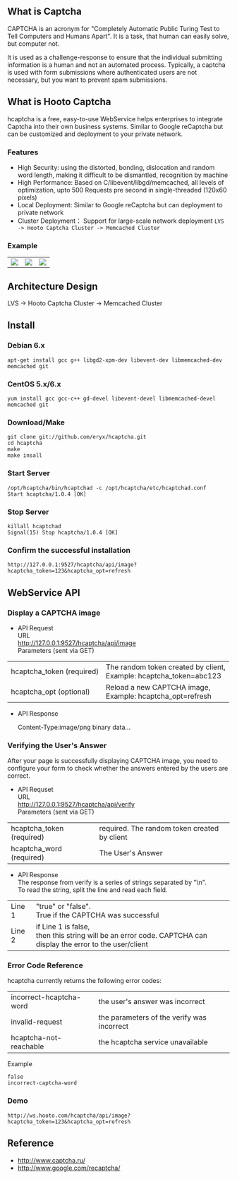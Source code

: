 ## What is Captcha

CAPTCHA is an acronym for 
"Completely Automatic Public Turing Test to Tell Computers and Humans Apart".
It is a task, that human can easily solve, but computer not.

It is used as a challenge-response to ensure that the individual submitting 
information is a human and not an automated process. Typically, a captcha is 
used with form submissions where authenticated users are not necessary, 
but you want to prevent spam submissions.

## What is Hooto Captcha

hcaptcha is a free, easy-to-use WebService helps enterprises to integrate 
Captcha into their own business systems. Similar to Google reCaptcha but can 
be customized and deployment to your private network.

### Features
* High Security: using the distorted, bonding, dislocation and random word length, 
    making it difficult to be dismantled, recognition by machine
* High Performance: Based on C/libevent/libgd/memcached, all levels of optimization,
    upto 500 Requests pre second in single-threaded (120x60 pixels)
* Local Deployment: Similar to Google reCaptcha but can deployment to private network
* Cluster Deployment： Support for large-scale network deployment
    `LVS -> Hooto Captcha Cluster -> Memcached Cluster`

### Example
<table border="0">
  <tr>
    <td>
      <img src="/eryx/hcaptcha/raw/master/scripts/img/s1.png" />
    </td>
    <td>
      <img src="/eryx/hcaptcha/raw/master/scripts/img/s2.png" />
    </td>
    <td>
      <img src="/eryx/hcaptcha/raw/master/scripts/img/s3.png" />
    </td>
  </tr>
</table>

## Architecture Design

LVS -> Hooto Captcha Cluster -> Memcached Cluster

## Install

### Debian 6.x
    apt-get install gcc g++ libgd2-xpm-dev libevent-dev libmemcached-dev memcached git

### CentOS 5.x/6.x
    yum install gcc gcc-c++ gd-devel libevent-devel libmemcached-devel memcached git

### Download/Make
    git clone git://github.com/eryx/hcaptcha.git
    cd hcaptcha
    make
    make insall

### Start Server
    /opt/hcaptcha/bin/hcaptchad -c /opt/hcaptcha/etc/hcaptchad.conf
    Start hcaptcha/1.0.4 [OK]

### Stop Server
    killall hcaptchad
    Signal(15) Stop hcaptcha/1.0.4 [OK]

### Confirm the successful installation
    http://127.0.0.1:9527/hcaptcha/api/image?hcaptcha_token=123&hcaptcha_opt=refresh

## WebService API

### Display a CAPTCHA image    
    
* API Request  
URL  
    http://127.0.0.1:9527/hcaptcha/api/image  
Parameters (sent via GET)
<table>
    <tr>
        <td>hcaptcha_token (required)</td>
        <td>The random token created by client,  <br />
        Example: hcaptcha_token=abc123</td>
    </tr>
    <tr>
        <td>hcaptcha_opt (optional)</td>
        <td>Reload a new CAPTCHA image,  <br />
        Example: hcaptcha_opt=refresh</td>
    </tr>
</table>

* API Response

    Content-Type:image/png
    binary data...

### Verifying the User's Answer
    
After your page is successfully displaying CAPTCHA image, you need to configure
your form to check whether the answers entered by the users are correct.

* API Requset  
URL  
    http://127.0.0.1:9527/hcaptcha/api/verify  
Parameters (sent via GET)
<table>
    <tr>
        <td>hcaptcha_token (required)</td>
        <td>required. The random token created by client</td>
    </tr>
    <tr>
        <td>hcaptcha_word (required)</td>
        <td>The User's Answer</td>
    </tr>
</table>
    
* API Response  
The response from verify is a series of strings separated by "\n".  
To read the string, split the line and read each field.
<table>
    <tr>
        <td>Line 1</td>
        <td>"true" or "false".  <br />
        True if the CAPTCHA was successful</td>
    </tr>
    <tr>
        <td>Line 2</td>
        <td>if Line 1 is false,  <br />
        then this string will be an error code. CAPTCHA can display the error to the user/client  <br />
        </td>
    </tr>
</table>

### Error Code Reference
hcaptcha currently returns the following error codes:
<table>
    <tr>
        <td>incorrect-hcaptcha-word</td>
        <td>the user's answer was incorrect</td>
    </tr>
    <tr>
        <td>invalid-request</td>
        <td>the parameters of the verify was incorrect</td>
    </tr>
    <tr>
        <td>hcaptcha-not-reachable</td>
        <td>the hcaptcha service unavailable</td>
    </tr>
</table>
Example

    false
    incorrect-captcha-word

### Demo
    http://ws.hooto.com/hcaptcha/api/image?hcaptcha_token=123&hcaptcha_opt=refresh

## Reference
* http://www.captcha.ru/
* http://www.google.com/recaptcha/

